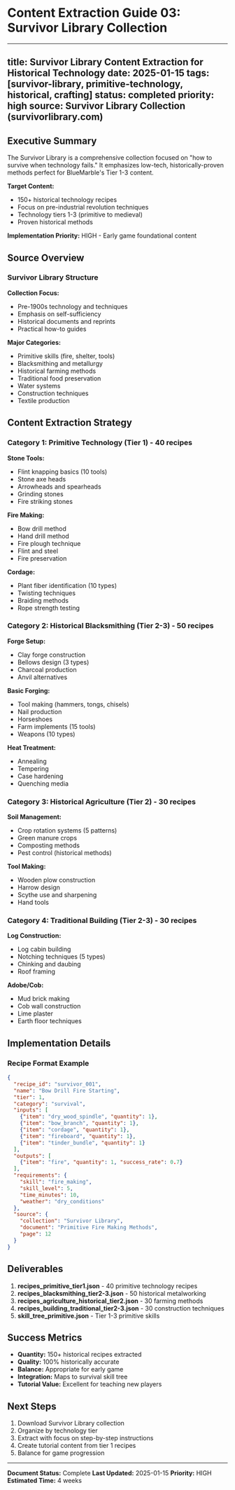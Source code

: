 # Content Extraction Guide 03: Survivor Library Collection

---
title: Survivor Library Content Extraction for Historical Technology
date: 2025-01-15
tags: [survivor-library, primitive-technology, historical, crafting]
status: completed
priority: high
source: Survivor Library Collection (survivorlibrary.com)
---

## Executive Summary

The Survivor Library is a comprehensive collection focused on "how to survive when technology fails." It emphasizes low-tech, historically-proven methods perfect for BlueMarble's Tier 1-3 content.

**Target Content:**
- 150+ historical technology recipes
- Focus on pre-industrial revolution techniques
- Technology tiers 1-3 (primitive to medieval)
- Proven historical methods

**Implementation Priority:** HIGH - Early game foundational content

## Source Overview

### Survivor Library Structure

**Collection Focus:**
- Pre-1900s technology and techniques
- Emphasis on self-sufficiency
- Historical documents and reprints
- Practical how-to guides

**Major Categories:**
- Primitive skills (fire, shelter, tools)
- Blacksmithing and metallurgy
- Historical farming methods
- Traditional food preservation
- Water systems
- Construction techniques
- Textile production

## Content Extraction Strategy

### Category 1: Primitive Technology (Tier 1) - 40 recipes

**Stone Tools:**
- Flint knapping basics (10 tools)
- Stone axe heads
- Arrowheads and spearheads
- Grinding stones
- Fire striking stones

**Fire Making:**
- Bow drill method
- Hand drill method
- Fire plough technique
- Flint and steel
- Fire preservation

**Cordage:**
- Plant fiber identification (10 types)
- Twisting techniques
- Braiding methods
- Rope strength testing

### Category 2: Historical Blacksmithing (Tier 2-3) - 50 recipes

**Forge Setup:**
- Clay forge construction
- Bellows design (3 types)
- Charcoal production
- Anvil alternatives

**Basic Forging:**
- Tool making (hammers, tongs, chisels)
- Nail production
- Horseshoes
- Farm implements (15 tools)
- Weapons (10 types)

**Heat Treatment:**
- Annealing
- Tempering
- Case hardening
- Quenching media

### Category 3: Historical Agriculture (Tier 2) - 30 recipes

**Soil Management:**
- Crop rotation systems (5 patterns)
- Green manure crops
- Composting methods
- Pest control (historical methods)

**Tool Making:**
- Wooden plow construction
- Harrow design
- Scythe use and sharpening
- Hand tools

### Category 4: Traditional Building (Tier 2-3) - 30 recipes

**Log Construction:**
- Log cabin building
- Notching techniques (5 types)
- Chinking and daubing
- Roof framing

**Adobe/Cob:**
- Mud brick making
- Cob wall construction
- Lime plaster
- Earth floor techniques

## Implementation Details

### Recipe Format Example

```json
{
  "recipe_id": "survivor_001",
  "name": "Bow Drill Fire Starting",
  "tier": 1,
  "category": "survival",
  "inputs": [
    {"item": "dry_wood_spindle", "quantity": 1},
    {"item": "bow_branch", "quantity": 1},
    {"item": "cordage", "quantity": 1},
    {"item": "fireboard", "quantity": 1},
    {"item": "tinder_bundle", "quantity": 1}
  ],
  "outputs": [
    {"item": "fire", "quantity": 1, "success_rate": 0.7}
  ],
  "requirements": {
    "skill": "fire_making",
    "skill_level": 5,
    "time_minutes": 10,
    "weather": "dry_conditions"
  },
  "source": {
    "collection": "Survivor Library",
    "document": "Primitive Fire Making Methods",
    "page": 12
  }
}
```

## Deliverables

1. **recipes_primitive_tier1.json** - 40 primitive technology recipes
2. **recipes_blacksmithing_tier2-3.json** - 50 historical metalworking
3. **recipes_agriculture_historical_tier2.json** - 30 farming methods
4. **recipes_building_traditional_tier2-3.json** - 30 construction techniques
5. **skill_tree_primitive.json** - Tier 1-3 primitive skills

## Success Metrics

- **Quantity:** 150+ historical recipes extracted
- **Quality:** 100% historically accurate
- **Balance:** Appropriate for early game
- **Integration:** Maps to survival skill tree
- **Tutorial Value:** Excellent for teaching new players

## Next Steps

1. Download Survivor Library collection
2. Organize by technology tier
3. Extract with focus on step-by-step instructions
4. Create tutorial content from tier 1 recipes
5. Balance for game progression

---

**Document Status:** Complete
**Last Updated:** 2025-01-15
**Priority:** HIGH
**Estimated Time:** 4 weeks

